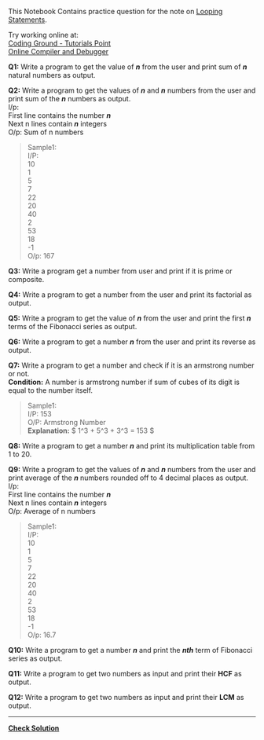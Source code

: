 This Notebook Contains practice question for the note on [Looping Statements](Looping_Statements.ipynb).

Try working online at:  
[Coding Ground - Tutorials Point](https://www.tutorialspoint.com/execute_python3_online.php)  
[Online Compiler and Debugger](https://www.onlinegdb.com/online_python_compiler)

**Q1:** Write a program to get the value of ***n*** from the user and print sum of ***n*** natural numbers as output.

**Q2:** Write a program to get the values of ***n*** and ***n*** numbers from the user and print sum of the ***n*** numbers as output.  
I/p:  
First line contains the number ***n***  
Next n lines contain ***n*** integers  
O/p: 
Sum of n numbers
>Sample1:  
I/P:  
10  <br>
1  <br>
5  <br>
7  
22  
20  
40  
2  <br>
53  
18  
-1<br>
O/p: 167

**Q3:** Write a program get a number from user and print if it is prime or composite.

**Q4:** Write a program to get a number from the user and print its factorial as output.

**Q5:** Write a program to get the value of ***n*** from the user and print the first ***n*** terms of the Fibonacci series as output.

**Q6:** Write a program to get a number ***n*** from the user and print its reverse as output.

**Q7:** Write a program to get a number and check if it is an armstrong number or not.  
**Condition:** A number is armstrong number if sum of cubes of its digit is equal to the number itself.
>Sample1:  
I/P:
153  
O/P:
Armstrong Number  
**Explanation:** $ 1^3 + 5^3 + 3^3 = 153 $

**Q8:** Write a program to get a number ***n*** and print its multiplication table from 1 to 20.

**Q9:** Write a program to get the values of ***n*** and ***n*** numbers from the user and print average of the ***n*** numbers rounded off to 4 decimal places as output.  
I/p:  
First line contains the number ***n***  
Next n lines contain ***n*** integers  
O/p: 
Average of n numbers
>Sample1:  
I/P:  
10  <br>
1  <br>
5  <br>
7  
22  
20  
40  
2  <br>
53  
18  
-1<br>
O/p: 16.7

**Q10:** Write a program to get a number ***n*** and print the ***nth*** term of Fibonacci series as output.

**Q11:** Write a program to get two numbers as input and print their **HCF** as output.

**Q12:** Write a program to get two numbers as input and print their **LCM** as output.

****
**[Check Solution](Solution3.ipynb)**